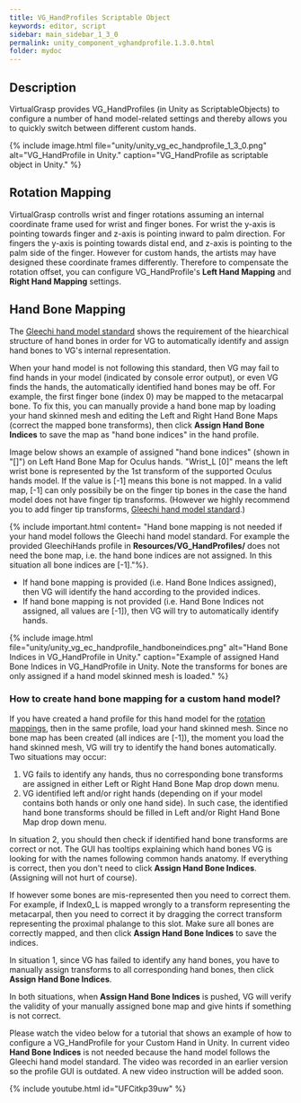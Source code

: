 ```yaml
---
title: VG_HandProfiles Scriptable Object
keywords: editor, script
sidebar: main_sidebar_1_3_0
permalink: unity_component_vghandprofile.1.3.0.html
folder: mydoc
---
```


## Description

VirtualGrasp provides VG_HandProfiles (in Unity as ScriptableObjects) to configure a number of hand model-related settings and thereby allows you to quickly switch between different custom hands.

{% include image.html file="unity/unity_vg_ec_handprofile_1_3_0.png" alt="VG_HandProfile in Unity." caption="VG_HandProfile as scriptable object in Unity." %}


## Rotation Mapping

VirtualGrasp controlls wrist and finger rotations assuming an internal coordinate frame used for wrist and finger bones. For wrist the y-axis is pointing towards finger and z-axis is pointing inward to palm direction. For fingers the y-axis is pointing towards distal end, and z-axis is pointing to the palm side of the finger. However for custom hands, the artists may have designed these coordinate frames differently. Therefore to compensate the rotation offset, you can configure VG_HandProfile's **Left Hand Mapping** and **Right Hand Mapping** settings. 


## Hand Bone Mapping

The [Gleechi hand model standard](avatars.1.3.0.html#hand-model-standard) shows the requirement of the hiearchical structure of hand bones in order for VG to automatically identify and assign hand bones to VG's internal representation. 

When your hand model is not following this standard, then VG may fail to find hands in your model (indicated by console error output), or even VG finds the hands, the automatically identified hand bones may be off. For example, the first finger bone (index 0) may be mapped to the metacarpal bone. To fix this, you can manually provide a hand bone map by loading your hand skinned mesh and editing the Left and Right Hand Bone Maps (correct the mapped bone transforms), then click **Assign Hand Bone Indices** to save the map as "hand bone indices" in the hand profile. 

Image below shows an example of assigned "hand bone indices" (shown in "[]") on Left Hand Bone Map for Oculus hands. "Wrist_L [0]" means the left wrist bone is represented by the 1st transform of the supported Oculus hands model. If the value is [-1] means this bone is not mapped. In a valid map, [-1] can only possibily be on the finger tip bones in the case the hand model does not have finger tip transforms.  (However we highly recommend you to add finger tip transforms, [Gleechi hand model standard](avatars.1.3.0.html#hand-model-standard).)

{% include important.html content= "Hand bone mapping is not needed if your hand model follows the Gleechi hand model standard. For example the provided GleechiHands profile in **Resources/VG_HandProfiles/** does not need the bone map, i.e. the hand bone indices are not assigned. In this situation all bone indices are [-1]."%}. 

* If hand bone mapping is provided (i.e. Hand Bone Indices assigned), then VG will identify the hand according to the provided indices. 
* If hand bone mapping is not provided (i.e. Hand Bone Indices not assigned, all values are [-1]), then VG will try to automatically identify hands. 

{% include image.html file="unity/unity_vg_ec_handprofile_handboneindices.png" alt="Hand Bone Indices in VG_HandProfile in Unity." caption="Example of assigned Hand Bone Indices in VG_HandProfile in Unity. Note the transforms for bones are only assigned if a hand model skinned mesh is loaded." %}

### How to create hand bone mapping for a custom hand model?

If you have created a hand profile for this hand model for the [rotation mappings](unity_component_vghandprofile.1.3.0.html#rotation-mapping), then in the same profile, load your hand skinned mesh. Since no bone map has been created (all indices are [-1]), the moment you load the hand skinned mesh, VG will try to identify the hand bones automatically. Two situations may occur:
1. VG fails to identify any hands, thus no corresponding bone transforms are assigned in either Left or Right Hand Bone Map drop down menu. 
2. VG identified left and/or right hands (depending on if your model contains both hands or only one hand side). In such case, the identified hand bone transforms should be filled in Left and/or Right Hand Bone Map drop down menu.

In situation 2, you should then check if identified hand bone transforms are correct or not. The GUI has tooltips explaining which hand bones VG is looking for with the names following common hands anatomy. If everything is correct, then you don't need to click **Assign Hand Bone Indices**. (Assigning will not hurt of course).

If however some bones are mis-represented then you need to correct them. For example, if Index0_L is mapped wrongly to a transform representing the metacarpal, then you need to correct it by dragging the correct transform representing the proximal phalange to this slot. Make sure all bones are correctly mapped, and then click **Assign Hand Bone Indices** to save the indices. 

In situation 1, since VG has failed to identify any hand bones, you have to manually assign transforms to all corresponding hand bones, then click **Assign Hand Bone Indices**. 

In both situations, when **Assign Hand Bone Indices** is pushed, VG will verify the validity of your manually assigned bone map and give hints if something is not correct. 


Please watch the video below for a tutorial that shows an example of how to configure a VG_HandProfile for your Custom Hand in Unity. In current video **Hand Bone Indices** is not needed because the hand model follows the Gleechi hand model standard. The video was recorded in an earlier version so the profile GUI is outdated. A new video instruction will be added soon.

{% include youtube.html id="UFCitkp39uw" %}